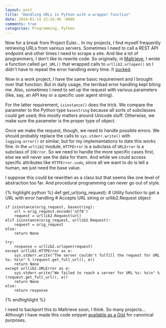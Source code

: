 ```yaml
---
layout: post
title: "Handling URLs in Python with a wrapper function"
date: 2014-01-14 22:24:46 -0600
comments: true
categories: Programming, Python
---
```


Now for a break from Project Euler... In my projects, I find myself frequently retrieving URLs from various servers. Sometimes I need to call a REST API endpoint and other times I need to scrape a site. And like a lot of programmers, I don't like to rewrite code. So originally, in [Maltrieve](http://maltrieve.org), I wrote a function called `get_URL()` that wrapped calls to `urllib2.urlopen()` so I didn't have to repeat the error handling every time. It [sucked](https://github.com/krmaxwell/maltrieve/blob/b75dbe5d70aab97928648159d92ccdd2596b1d1c/malutil.py#L6).

Now in a work project, I have the same basic requirement and I brought over that function. But in daily usage, the terribad error handling kept biting me. Also, sometimes I need to set up the request with various parameters (like, say, an API key or a specific user agent string).

For the latter requirement, `isinstance()` does the trick. We compare the parameter to the Python type `basestring` because all sorts of subclasses could get used; this mostly matters around Unicode stuff. Otherwise, we make sure the parameter is the proper type of object.

Once we make the request, though, we need to handle possible errors. We should probably replace the calls to `sys.stderr.write()` with `logging.error()` or similar, but for my implementations to date this works fine. In the `urllib2` module, `HTTPError` is a subclass of `URLError` is a subclass of `IOError`. So we need to handle the more specific cases first, else we will never see the data for them. And while we could access specific attributes like `HTTPError.code`, since all we want to do is tell a human, we just need the base value.

I suppose this could be rewritten as a class but that seems like one level of abstraction too far. And procedural programming can never go out of style.

{% highlight python %}
def get_url(orig_request):
    # Utility function to get a URL with error handling
    # Accepts URL string or urllib2.Request object

    if isinstance(orig_request, basestring):
        url = orig_request.encode('utf8')
        request = urllib2.Request(url)
    elif isinstance(orig_request, urllib2.Request):
        request = orig_request
    else:
        return None

    try:
        response = urllib2.urlopen(request)
    except urllib2.HTTPError as e:
        sys.stderr.write("The server couldn't fulfill the request for URL %s: %s\n" % (request.get_full_url(), e))
        return None
    except urllib2.URLError as e:
        sys.stderr.write("We failed to reach a server for URL %s: %s\n" % (request.get_full_url(), e))
        return None
    else:
        return response
{% endhighlight %}

I need to backport this to Maltrieve soon, I think. So many projects... Although I have made this code snippet [available as a Gist](https://gist.github.com/krmaxwell/8430955) for canonical purposes.
